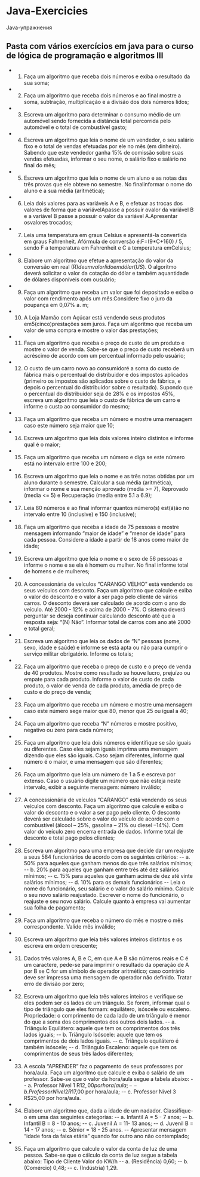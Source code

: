 # Java-Exercicies
Java-упражнения

## Pasta com vários exercícios em java para o curso de lógica de programação e algoritmos III

- 1. Faça um algoritmo que receba dois números e exiba o resultado da sua soma;
- 2. Faça um algoritmo que receba dois números e ao final mostre a soma, subtração, multiplicação e a divisão dos dois números lidos;
- 3. Escreva um algoritmo para determinar o consumo médio de um automóvel sendo fornecida a distância total percorrida pelo automóvel e o total de combustível gasto;
- 4. Escreva um algoritmo que leia o nome de um vendedor, o seu salário fixo e o total de vendas efetuadas por ele no mês (em dinheiro). Sabendo que este vendedor ganha 15% de comissão sobre suas vendas efetuadas, informar o seu nome, o salário fixo e salário no final do mês;
- 5. Escreva um algoritmo que leia o nome de um aluno e as notas das três provas que ele obteve no semestre. No finalinformar o nome do aluno e a sua média (aritmética);
- 6. Leia dois valores para as variáveis A e B, e efetuar as trocas dos valores de forma que a variávelApasse a possuir ovalor da variável B e a variável B passe a possuir o valor da variável A.Apresentar osvalores trocados;
- 7. Leia uma temperatura em graus Celsius e apresentá-la convertida em graus Fahrenheit. Afórmula de conversão é:F=(9*C+160) / 5, sendo F a temperatura em Fahrenheit e C a temperatura emCelsius;
- 8. Elabore um algoritmo que efetue a apresentação do valor da conversão em real (R$) de um valorlido em dólar (US$). O algoritmo deverá solicitar o valor da cotação do dólar e também aquantidade de dólares disponíveis com ousuário;
- 9. Faça um algoritmo que receba um valor que foi depositado e exiba o valor com rendimento após um mês.Considere fixo o juro da poupança em 0,07% a. m;
- 10. A Loja Mamão com Açúcar está vendendo seus produtos em5(cinco)prestações sem juros. Faça um algoritmo que receba um valor de uma compra e mostre o valor das prestações;
- 11. Faça um algoritmo que receba o preço de custo de um produto e mostre o valor de venda. Sabe-se que o preço de custo receberá um acréscimo de acordo com um percentual informado pelo usuário;
- 12. O custo de um carro novo ao consumidoré a soma do custo de fábrica mais o percentual do distribuidor e dos impostos aplicados (primeiro os impostos são aplicados sobre o custo de fábrica, e depois o percentual do distribuidor sobre o resultado). Supondo que o percentual do distribuidor seja de 28% e os impostos 45%, escreva um algoritmo que leia o custo de fábrica de um carro e informe o custo ao consumidor do mesmo;
- 13. Faça um algoritmo que receba um número e mostre uma mensagem caso este número seja maior que 10;
- 14. Escreva um algoritmo que leia dois valores inteiro distintos e informe qual é o maior;
- 15. Faça um algoritmo que receba um número e diga se este número está no intervalo entre 100 e 200;
- 16. Escreva um algoritmo que leia o nome e as três notas obtidas por um aluno durante o semestre. Calcular a sua média (aritmética), informar o nome e sua menção aprovado (media >= 7), Reprovado (media <= 5) e Recuperação (media entre 5.1 a 6.9);
- 17. Leia 80 números e ao final informar quantos número(s) est(á)ão no intervalo entre 10 (inclusive) e 150 (inclusive);
- 18. Faça um algoritmo que receba a idade de 75 pessoas e mostre mensagem informando “maior de idade” e “menor de idade” para cada pessoa. Considere a idade a partir de 18 anos como maior de idade;
- 19. Escreva um algoritmo que leia o nome e o sexo de 56 pessoas e informe o nome e se ela é homem ou mulher. No final informe total de homens e de mulheres;
- 20. A concessionária de veículos “CARANGO VELHO” está vendendo os seus veículos com desconto. Faça um algoritmo que calcule e exiba o valor do desconto e o valor a ser pago pelo cliente de vários carros. O desconto deverá ser calculado de acordo com o ano do veículo. Até 2000 - 12% e acima de 2000 - 7%. O sistema deverá perguntar se deseja continuar calculando desconto até que a resposta seja: “(N) Não”. Informar total de carros com ano até 2000 e total geral;
- 21. Escreva um algoritmo que leia os dados de “N” pessoas (nome, sexo, idade e saúde) e informe se está apta ou não para cumprir o serviço militar obrigatório. Informe os totais;
- 22. Faça um algoritmo que receba o preço de custo e o preço de venda de 40 produtos. Mostre como resultado se houve lucro, prejuízo ou empate para cada produto. Informe o valor de custo de cada produto, o valor de venda de cada produto, amédia de preço de custo e do preço de venda;
- 23. Faça um algoritmo que receba um número e mostre uma mensagem caso este número sege maior que 80, menor que 25 ou igual a 40;
- 24. Faça um algoritmo que receba “N” números e mostre positivo, negativo ou zero para cada número;
- 25. Faça um algoritmo que leia dois números e identifique se são iguais ou diferentes. Caso eles sejam iguais imprima uma mensagem dizendo que eles são iguais. Caso sejam diferentes, informe qual número é o maior, e uma mensagem que são diferentes;
- 26. Faça um algoritmo que leia um número de 1 a 5 e escreva por extenso. Caso o usuário digite um número que não esteja neste intervalo, exibir a seguinte mensagem: número inválido;
- 27. A concessionária de veículos “CARANGO” está vendendo os seus veículos com desconto. Faça um algoritmo que calcule e exiba o valor do desconto e o valor a ser pago pelo cliente. O desconto deverá ser calculado sobre o valor do veículo de acordo com o combustível (álcool – 25%, gasolina – 21% ou diesel
–14%). Com valor do veículo zero encerra entrada de dados. Informe total de desconto e total pago pelos clientes;
- 28. Escreva um algoritmo para uma empresa que decide dar um reajuste a seus 584 funcionários de acordo com os seguintes critérios:
-- a. 50% para aqueles que ganham menos do que três salários mínimos;
-- b. 20% para aqueles que ganham entre três até dez salários mínimos;
-- c. 15% para aqueles que ganham acima de dez até vinte salários mínimos;
-- d. 10% para os demais funcionários
-- Leia o nome do funcionário, seu salário e o valor do salário mínimo. Calcule o seu novo salário reajustado. Escrever o nome do funcionário, o reajuste e seu novo salário. Calcule quanto à empresa vai aumentar sua folha de pagamento;
- 29. Faça um algoritmo que receba o número do mês e mostre o mês correspondente. Valide mês inválido;
- 30. Escreva um algoritmo que leia três valores inteiros distintos e os escreva em ordem crescente;
- 31. Dados três valores A, B e C, em que A e B são números reais e C é um caractere, pede-se para imprimir o resultado da operação de A por B se C for um símbolo de operador aritmético; caso contrário deve ser impressa uma mensagem de operador não definido. Tratar erro de divisão por zero;
- 32. Escreva um algoritmo que leia três valores inteiros e verifique se eles podem ser os lados de um triângulo. Se forem, informar qual o tipo de triângulo que eles formam: equilátero, isóscele ou escaleno. Propriedade: o comprimento de cada lado de um triângulo é menor do que a soma dos comprimentos dos outros dois lados.
-- a. Triângulo Equilátero: aquele que tem os comprimentos dos três lados iguais;
-- b. Triângulo Isóscele: aquele que tem os comprimentos de dois lados iguais.
-- c. Triângulo equilátero é também isóscele;
-- d. Triângulo Escaleno: aquele que tem os comprimentos de seus três lados diferentes;
- 33. A escola “APRENDER” faz o pagamento de seus professores por hora/aula. Faça um algoritmo que calcule e exiba o salário de um professor. Sabe-se que o valor da hora/aula segue a tabela abaixo:
-- a. Professor Nível 1 R$12,00 por hora/aula;
-- b. Professor Nível 2 R$17,00 por hora/aula;
-- c. Professor Nível 3 R$25,00 por hora/aula.
- 34. Elabore um algoritmo que, dada a idade de um nadador. Classifique-o em uma das seguintes categorias:
-- a. Infantil A = 5 - 7 anos;
-- b. Infantil B = 8 - 10 anos;
-- c. Juvenil A = 11- 13 anos;
-- d. Juvenil B = 14 - 17 anos;
-- e. Sênior = 18 - 25 anos.
-- Apresentar mensagem “idade fora da faixa etária” quando for outro ano não contemplado;
- 35. Faça um algoritmo que calcule o valor da conta de luz de uma pessoa. Sabe-se que o cálculo da conta de luz segue a tabela abaixo: Tipo de Cliente Valor do KW/h
-- a. (Residência) 0,60;
-- b. (Comércio) 0,48;
-- c. (Indústria) 1,29.
